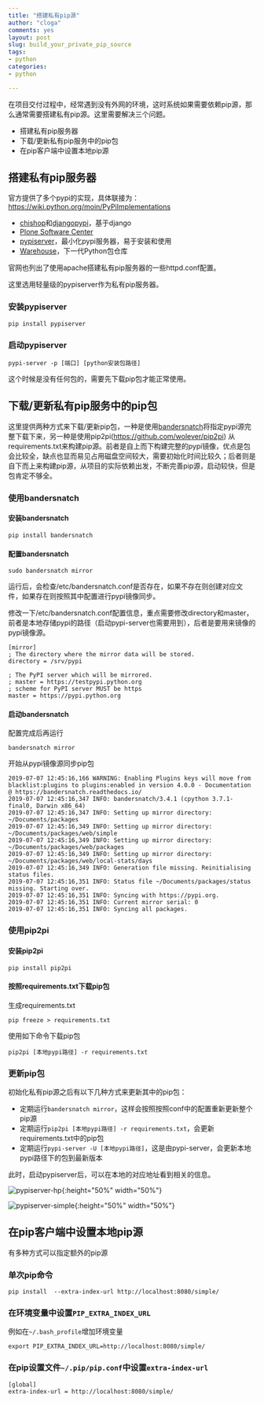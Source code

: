 ```yaml
---
title: "搭建私有pip源"
author: "cloga"
comments: yes
layout: post
slug: build_your_private_pip_source
tags:
- python
categories: 
- python

---
```


在项目交付过程中，经常遇到没有外网的环境，这时系统如果需要依赖pip源，那么通常需要搭建私有pip源。这里需要解决三个问题。

- 搭建私有pip服务器
- 下载/更新私有pip服务中的pip包
- 在pip客户端中设置本地pip源

## 搭建私有pip服务器

官方提供了多个pypi的实现，具体联接为：https://wiki.python.org/moin/PyPiImplementations

- [chishop](https://github.com/ask/chishop)和[djangopypi](https://github.com/benliles/djangopypi)，基于django
- [Plone Software Center](https://pypi.python.org/pypi/Products.PloneSoftwareCenter)
- [pypiserver](http://pypi.python.org/pypi/pypiserver)，最小化pypi服务器，易于安装和使用
- [Warehouse](https://pypi.python.org/pypi/warehouse)，下一代Python包仓库

官网也列出了使用apache搭建私有pip服务器的一些httpd.conf配置。

这里选用轻量级的pypiserver作为私有pip服务器。

### 安装pypiserver

```shell
pip install pypiserver
```

### 启动pypiserver

```shell
pypi-server -p [端口] [python安装包路径]
```

这个时候是没有任何包的，需要先下载pip包才能正常使用。

## 下载/更新私有pip服务中的pip包

这里提供两种方式来下载/更新pip包，一种是使用[bandersnatch](https://github.com/pypa/bandersnatch/)将指定pypi源完整下载下来，另一种是使用pip2pi(https://github.com/wolever/pip2pi) 从requirements.txt来构建pip源。前者是自上而下构建完整的pypi镜像，优点是包会比较全，缺点也显而易见占用磁盘空间较大，需要初始化时间比较久；后者则是自下而上来构建pip源，从项目的实际依赖出发，不断完善pip源，启动较快，但是包肯定不够全。


### 使用bandersnatch

#### 安装bandersnatch

```shell
pip install bandersnatch
```

#### 配置bandersnatch

```shell
sudo bandersnatch mirror
```

运行后，会检查/etc/bandersnatch.conf是否存在，如果不存在则创建对应文件，如果存在则按照其中配置进行pypi镜像同步。

修改一下/etc/bandersnatch.conf配置信息，重点需要修改directory和master，前者是本地存储pypi的路径（启动pypi-server也需要用到），后者是要用来镜像的pypi镜像源。

```
[mirror]
; The directory where the mirror data will be stored.
directory = /srv/pypi

; The PyPI server which will be mirrored.
; master = https://testpypi.python.org
; scheme for PyPI server MUST be https
master = https://pypi.python.org
```

#### 启动bandersnatch

配置完成后再运行

```shell
bandersnatch mirror
```

开始从pypi镜像源同步pip包

```
2019-07-07 12:45:16,166 WARNING: Enabling Plugins keys will move from blacklist:plugins to plugins:enabled in version 4.0.0 - Documentation @ https://bandersnatch.readthedocs.io/
2019-07-07 12:45:16,347 INFO: bandersnatch/3.4.1 (cpython 3.7.1-final0, Darwin x86_64)
2019-07-07 12:45:16,347 INFO: Setting up mirror directory: ~/Documents/packages
2019-07-07 12:45:16,349 INFO: Setting up mirror directory: ~/Documents/packages/web/simple
2019-07-07 12:45:16,349 INFO: Setting up mirror directory: ~/Documents/packages/web/packages
2019-07-07 12:45:16,349 INFO: Setting up mirror directory: ~/Documents/packages/web/local-stats/days
2019-07-07 12:45:16,349 INFO: Generation file missing. Reinitialising status files.
2019-07-07 12:45:16,351 INFO: Status file ~/Documents/packages/status missing. Starting over.
2019-07-07 12:45:16,351 INFO: Syncing with https://pypi.org.
2019-07-07 12:45:16,351 INFO: Current mirror serial: 0
2019-07-07 12:45:16,351 INFO: Syncing all packages.
```

### 使用pip2pi

#### 安装pip2pi

```shell
pip install pip2pi
```

#### 按照requirements.txt下载pip包

生成requirements.txt

```shell
pip freeze > requirements.txt
```

使用如下命令下载pip包

```shell
pip2pi [本地pypi路径] -r requirements.txt
```

### 更新pip包

初始化私有pip源之后有以下几种方式来更新其中的pip包：

- 定期运行```bandersnatch mirror```，这样会按照按照conf中的配置重新更新整个pip源
- 定期运行```pip2pi [本地pypi路径] -r requirements.txt```，会更新requirements.txt中的pip包
- 定期运行```pypi-server -U [本地pypi路径]```，这是由pypi-server，会更新本地pypi路径下的包到最新版本


此时，启动pypiserver后，可以在本地的对应地址看到相关的信息。

![pypiserver-hp](/files/pypiserver-hp.png){:height="50%" width="50%"}

![pypiserver-simple](/files/pypiserver-simple.png){:height="50%" width="50%"}

## 在pip客户端中设置本地pip源

有多种方式可以指定额外的pip源

### 单次pip命令

```shell
pip install  --extra-index-url http://localhost:8080/simple/
```

### 在环境变量中设置```PIP_EXTRA_INDEX_URL```

例如在```~/.bash_profile```增加环境变量

```shell
export PIP_EXTRA_INDEX_URL=http://localhost:8080/simple/
```

### 在pip设置文件```~/.pip/pip.conf```中设置```extra-index-url```

```shell
[global]
extra-index-url = http://localhost:8080/simple/
```




